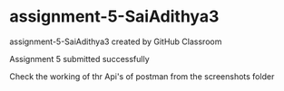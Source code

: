 # assignment-5-SaiAdithya3
assignment-5-SaiAdithya3 created by GitHub Classroom

Assignment 5 submitted successfully

Check the working of thr Api's of postman from the screenshots folder 
